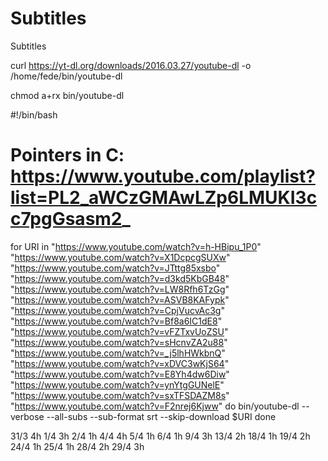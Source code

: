 # Subtitles
Subtitles


curl https://yt-dl.org/downloads/2016.03.27/youtube-dl -o
/home/fede/bin/youtube-dl

chmod a+rx bin/youtube-dl



#!/bin/bash

# Pointers in C: https://www.youtube.com/playlist?list=PL2_aWCzGMAwLZp6LMUKI3cc7pgGsasm2_

for URI in "https://www.youtube.com/watch?v=h-HBipu_1P0" "https://www.youtube.com/watch?v=X1DcpcgSUXw" "https://www.youtube.com/watch?v=JTttg85xsbo" "https://www.youtube.com/watch?v=d3kd5KbGB48" "https://www.youtube.com/watch?v=LW8Rfh6TzGg" "https://www.youtube.com/watch?v=ASVB8KAFypk" "https://www.youtube.com/watch?v=CpjVucvAc3g" "https://www.youtube.com/watch?v=Bf8a6IC1dE8" "https://www.youtube.com/watch?v=vFZTxvUoZSU" "https://www.youtube.com/watch?v=sHcnvZA2u88" "https://www.youtube.com/watch?v=_j5lhHWkbnQ" "https://www.youtube.com/watch?v=xDVC3wKjS64" "https://www.youtube.com/watch?v=E8Yh4dw6Diw" "https://www.youtube.com/watch?v=ynYtgGUNelE" "https://www.youtube.com/watch?v=sxTFSDAZM8s" "https://www.youtube.com/watch?v=F2nrej6Kjww" 
do
    bin/youtube-dl --verbose --all-subs --sub-format srt --skip-download $URI
done


31/3 4h
1/4 3h
2/4 1h
4/4 4h
5/4 1h
6/4 1h
9/4 3h
13/4 2h
18/4 1h
19/4 2h
24/4 1h
25/4 1h
28/4 2h
29/4 3h
